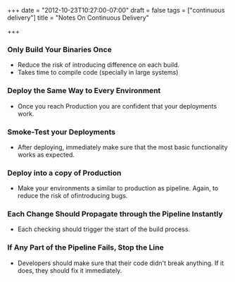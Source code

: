 +++
date = "2012-10-23T10:27:00-07:00"
draft = false
tags = ["continuous delivery"]
title = "Notes On Continuous Delivery"

+++

### Only Build Your Binaries Once
- Reduce the risk of introducing difference on each build.
- Takes time to compile code (specially in large systems)

### Deploy the Same Way to Every Environment
- Once you reach Production you are confident that your deployments work.

### Smoke-Test your Deployments
- After deploying, immediately make sure that the most basic functionality works as expected.

### Deploy into a copy of Production
- Make your environments a similar to production as pipeline.  Again, to reduce the risk of ofintroducing bugs.

### Each Change Should Propagate through the Pipeline Instantly
- Each checking should trigger the start of the build process.

### If Any Part of the Pipeline Fails, Stop the Line
- Developers should make sure that their code didn't break anything.  If it does, they should fix it immediately.
